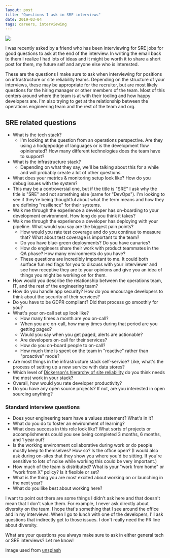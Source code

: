 ```yaml
---
layout: post
title: "Questions I ask in SRE interviews"
date: 2019-03-04
tags: careers, interviewing
---
```

<!-- markdownlint-disable MD033 -->
<!-- markdownlint-disable MD026 -->
<!-- markdownlint-disable MD002 -->

![](https://thepracticaldev.s3.amazonaws.com/i/rvidqn8y735n9ebtxye3.jpg)

I was recently asked by a friend who has been interviewing for SRE jobs for good questions to ask at the end of the interview. In writing the email back to them I realize I had lots of ideas and it might be worth it to share a short post for them, my future self and anyone else who is interested.

These are the questions I make sure to ask when interviewing for positions on infrastructure or site reliability teams. Depending on the structure of your interviews, these may be appropriate for the recruiter, but are most likely questions for the hiring manager or other members of the team. Most of this centers around where the team is at with their tooling and how happy developers are. I'm also trying to get at the relationship between the operations engineering team and the rest of the team and org.

## SRE related questions

* What is the tech stack?
  * I'm looking at the question from an operations perspective. Are they using a hodgepodge of languages or is the development flow opinionated? How many different technologies does the team have to support?
* What is the infrastructure stack?
  * Depending on what they say, we'll be talking about this for a while and will probably create a lot of other questions.
* What does your metrics & monitoring setup look like? How do you debug issues with the system?
* This may be a controversial one, but if the title is "SRE" I ask why the title is "SRE" and not something else (same for "DevOps"). I'm looking to see if they're being thoughtful about what the term means and how they are defining "resilience" for their systems.
* Walk me through the experience a developer has on-boarding to your development environment. How long do you think it takes?
* Walk me through the experience a developer has deploying with your pipeline. What would you say are the biggest pain points?
  * How would you rate test coverage and do you continue to measure that? What about test coverage is important to the team?
  * Do you have blue-green deployments? Do you have canaries?
  * How do engineers share their work with product teammates in the QA phase? How many environments do you have?
  * These questions are incredibly important to me. It could both surface fun red flags for you to discuss with your interviewer and see how receptive they are to your opinions and give you an idea of things you might be working on for them.
* How would you describe the relationship between the operations team, IT, and the rest of the engineering team?
* How do you handle app security? How do you encourage developers to think about the security of their services?
* Do you have to be GDPR compliant? Did that process go smoothly for you?
* What's your on-call set up look like?
  * How many times a month are you on-call?
  * When you are on-call, how many times during that period are you getting paged?
  * Would you say when you get paged, alerts are actionable?
  * Are developers on-call for their services?
  * How do you on-board people to on-call?
  * How much time is spent on the team in "reactive" rather than "proactive" mode?
* Are most things in the infrastructure stack self-service? Like, what's the process of setting up a new service with data stores?
* Which level of [Dickerson's hierarchy of site reliability](https://landing.google.com/sre/sre-book/chapters/part3/) do you think needs the most work in your stack?
* Overall, how would you rate developer productivity?
* Do you have any open source projects? If not, are you interested in open sourcing anything?

### Standard interview questions

* Does your engineering team have a values statement? What's in it?
* What do you do to foster an environment of learning?
* What does success in this role look like? What sorts of projects or accomplishments could you see being completed 3 months, 6 months, and 1 year out?
* Is the working environment collaborative during work or do people mostly keep to themselves? How so? Is the office open? (I would also ask during on-sites that they show you where you'd be sitting. If you're sensitive to lots of noise while working this could be very important.)
* How much of the team is distributed? What is your "work from home" or "work from X" policy? Is it flexible or set?
* What is the thing you are most excited about working on or launching in the next year?
* What do you like best about working here?

I want to point out there are some things I didn't ask here and that doesn't mean that I don't value them. For example, I never ask directly about diversity on the team. I hope that's something that I see around the office and in my interviews. When I go to lunch with one of the developers, I'll ask questions that indirectly get to those issues. I don't really need the PR line about diversity.

What are your questions you always make sure to ask in either general tech or SRE interviews? Let me know!

Image used from [unsplash](https://unsplash.com/photos/u3o7il8s1Fc)